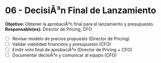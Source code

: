 ﻿# 06 - DecisiÃ³n Final de Lanzamiento
**Objetivo:** Obtener la aprobaciÃ³n final para el lanzamiento y presupuesto.
**Responsable(es):** Director de Pricing, CFO

- [ ] Revisar modelo de precios propuesto (Director de Pricing)
- [ ] Validar viabilidad financiera y presupuesto (CFO)
- [ ] Emitir voto final de aprobaciÃ³n (Director de Pricing + CFO)
- [ ] Documentar decisiÃ³n y comunicar al equipo (CFO)
